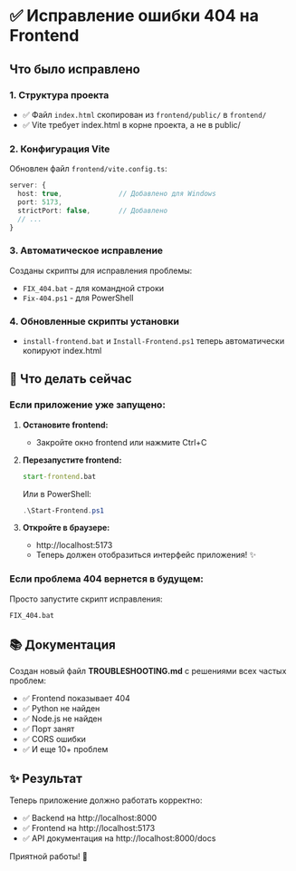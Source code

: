 # ✅ Исправление ошибки 404 на Frontend

## Что было исправлено

### 1. Структура проекта
- ✅ Файл `index.html` скопирован из `frontend/public/` в `frontend/`
- ✅ Vite требует index.html в корне проекта, а не в public/

### 2. Конфигурация Vite
Обновлен файл `frontend/vite.config.ts`:
```typescript
server: {
  host: true,              // Добавлено для Windows
  port: 5173,
  strictPort: false,       // Добавлено
  // ...
}
```

### 3. Автоматическое исправление
Созданы скрипты для исправления проблемы:
- `FIX_404.bat` - для командной строки
- `Fix-404.ps1` - для PowerShell

### 4. Обновленные скрипты установки
- `install-frontend.bat` и `Install-Frontend.ps1` теперь автоматически копируют index.html

## 🚀 Что делать сейчас

### Если приложение уже запущено:

1. **Остановите frontend:**
   - Закройте окно frontend или нажмите Ctrl+C

2. **Перезапустите frontend:**
   ```cmd
   start-frontend.bat
   ```
   Или в PowerShell:
   ```powershell
   .\Start-Frontend.ps1
   ```

3. **Откройте в браузере:**
   - http://localhost:5173
   - Теперь должен отобразиться интерфейс приложения! ✨

### Если проблема 404 вернется в будущем:

Просто запустите скрипт исправления:
```cmd
FIX_404.bat
```

## 📚 Документация

Создан новый файл **TROUBLESHOOTING.md** с решениями всех частых проблем:
- ✅ Frontend показывает 404
- ✅ Python не найден
- ✅ Node.js не найден
- ✅ Порт занят
- ✅ CORS ошибки
- ✅ И еще 10+ проблем

## ✨ Результат

Теперь приложение должно работать корректно:
- ✅ Backend на http://localhost:8000
- ✅ Frontend на http://localhost:5173
- ✅ API документация на http://localhost:8000/docs

Приятной работы! 🎉